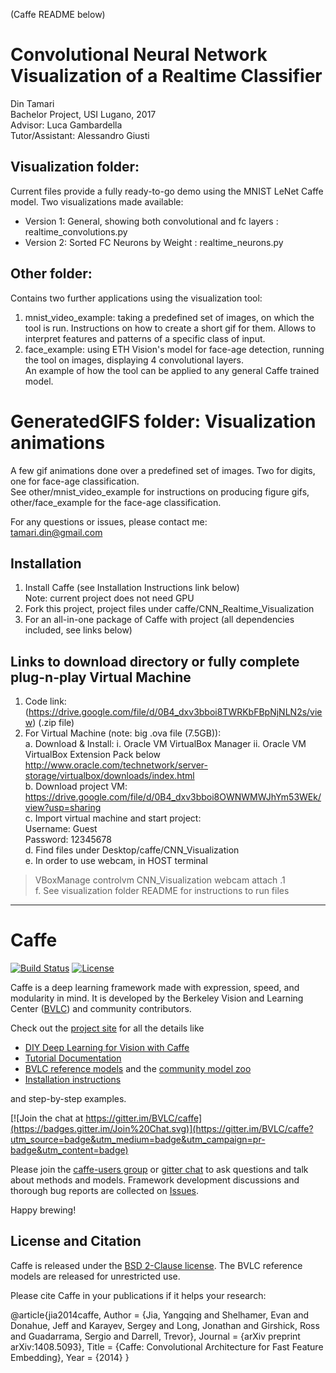 (Caffe README below)

# Convolutional Neural Network Visualization of a Realtime Classifier

Din Tamari  
Bachelor Project, USI Lugano, 2017  
Advisor: Luca Gambardella  
Tutor/Assistant: Alessandro Giusti  


## Visualization folder:
Current files provide a fully ready-to-go demo using the MNIST LeNet Caffe model.
Two visualizations made available:
- Version 1: General, showing both convolutional and fc layers : realtime_convolutions.py
- Version 2: Sorted FC Neurons by Weight : realtime_neurons.py


## Other folder:
Contains two further applications using the visualization tool:
1. mnist_video_example: taking a predefined set of images, on which the tool is run. Instructions on how to create a short gif for them. Allows to interpret features and patterns of a specific class of input.
2. face_example: using ETH Vision's model for face-age detection, running the tool on images, displaying 4 convolutional layers.  
An example of how the tool can be applied to any general Caffe trained model.
 
# GeneratedGIFS folder: Visualization animations
A few gif animations done over a predefined set of images. Two for digits, one for face-age classification.  
See other/mnist_video_example for instructions on producing figure gifs, other/face_example for the face-age
classification. 



For any questions or issues, please contact me:  
tamari.din@gmail.com
 
## Installation
 1. Install Caffe (see Installation Instructions link below)  
 Note: current project does not need GPU
 2. Fork this project, project files under caffe/CNN_Realtime_Visualization
 3. For an all-in-one package of Caffe with project (all dependencies included, see links below)
 
## Links to download directory or fully complete plug-n-play Virtual Machine 
 1. Code link: (https://drive.google.com/file/d/0B4_dxv3bboi8TWRKbFBpNjNLN2s/view) (.zip file)
 2. For Virtual Machine (note: big .ova file (7.5GB)):  
    a. Download & Install: 
         i. Oracle VM VirtualBox Manager
         ii. Oracle VM VirtualBox Extension Pack below  
         http://www.oracle.com/technetwork/server-storage/virtualbox/downloads/index.html  
    b. Download project VM: https://drive.google.com/file/d/0B4_dxv3bboi8OWNWMWJhYm53WEk/view?usp=sharing  
    c. Import virtual machine and start project:  
                                        Username: Guest  
                                        Password: 12345678  
    d. Find files under Desktop/caffe/CNN_Visualization  
    e. In order to use webcam, in HOST terminal  
 > VBoxManage controlvm CNN_Visualization webcam attach .1  
    f. See visualization folder README for instructions to run files  
     
 

----------------------------------------------------------------------------------------------------------

# Caffe

[![Build Status](https://travis-ci.org/BVLC/caffe.svg?branch=master)](https://travis-ci.org/BVLC/caffe)
[![License](https://img.shields.io/badge/license-BSD-blue.svg)](LICENSE)

Caffe is a deep learning framework made with expression, speed, and modularity in mind.
It is developed by the Berkeley Vision and Learning Center ([BVLC](http://bvlc.eecs.berkeley.edu)) and community contributors.

Check out the [project site](http://caffe.berkeleyvision.org) for all the details like

- [DIY Deep Learning for Vision with Caffe](https://docs.google.com/presentation/d/1UeKXVgRvvxg9OUdh_UiC5G71UMscNPlvArsWER41PsU/edit#slide=id.p)
- [Tutorial Documentation](http://caffe.berkeleyvision.org/tutorial/)
- [BVLC reference models](http://caffe.berkeleyvision.org/model_zoo.html) and the [community model zoo](https://github.com/BVLC/caffe/wiki/Model-Zoo)
- [Installation instructions](http://caffe.berkeleyvision.org/installation.html)

and step-by-step examples.

[![Join the chat at https://gitter.im/BVLC/caffe](https://badges.gitter.im/Join%20Chat.svg)](https://gitter.im/BVLC/caffe?utm_source=badge&utm_medium=badge&utm_campaign=pr-badge&utm_content=badge)

Please join the [caffe-users group](https://groups.google.com/forum/#!forum/caffe-users) or [gitter chat](https://gitter.im/BVLC/caffe) to ask questions and talk about methods and models.
Framework development discussions and thorough bug reports are collected on [Issues](https://github.com/BVLC/caffe/issues).

Happy brewing!

## License and Citation

Caffe is released under the [BSD 2-Clause license](https://github.com/BVLC/caffe/blob/master/LICENSE).
The BVLC reference models are released for unrestricted use.

Please cite Caffe in your publications if it helps your research:

@article{jia2014caffe,
Author = {Jia, Yangqing and Shelhamer, Evan and Donahue, Jeff and Karayev, Sergey and Long, Jonathan and Girshick, Ross and Guadarrama, Sergio and Darrell, Trevor},
Journal = {arXiv preprint arXiv:1408.5093},
Title = {Caffe: Convolutional Architecture for Fast Feature Embedding},
Year = {2014}
}
